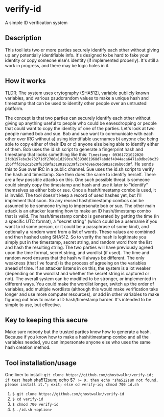 # verify-id
A simple ID verification system

## Description
This tool lets two or more parties securely identify each other without giving up any potentially identifiable info. It's designed to be hard to fake your identity or copy someone else's identity (if implemented properly). It's still a work in progress, and there may be logic holes in it.

## How it works
TLDR; The system uses crytography (SHA512), variable publicly known variables, and various psudorandom values to make a unique hash and timestamp that can be used to identify other people over an untrusted platform.

The concept is that two parties can securely identify each other without giving up anything useful to people who could be eavesdropping or people that could want to copy the identity of one of the parties. Let's look at two people named bob and sue. Bob and sue want to communicate with each other over IRC without a) using identifiable usernames b) anyone else being able to copy either of their IDs or c) anyone else being able to identify either of them. Bob uses the id.sh script to generate a fingerprint hash and timestamp that looks something like this: `Timestamp: 09361721022020 2fdb197ebe3e73271df2700e1d290ce78393d01968d7abddf4944aca6471a9dbe9bc391b5fffd362c2b20f83d9fa3180183239f2c47d8e6c0ed982ac86b0cd8f`. He sends this to Sue over IRC in a public channel. Sue uses the id.sh script to verify the hash and timestamp. Sue then does the same to identify herself.
 There are a few possible attacks on this. One such possible threat is someone could simply copy the timestamp and hash and use it later to "identify" themselves as either bob or sue. Once a hash/timestamp combo is used, it is invalid. The tool doesn't keep a record of used hashes yet, but I'll implement that soon. So any reused hash/timestamp combos can be assumed to be someone trying to impersonate bob or sue. The other main attack is an attacker learning how to make an ID hash/timestamp combo that is valid. The hash/timestamp combo is generated by getting the time (in a specific UTC format), a "secret string" (which could be a username if you want to id some person, or it could be a passphrase of some kind), and optionally a random word from a list of words. These values are combined and then hashed using SHA512. So to verify the hash is legitimate you simply put in the timestamp, secret string, and random word from the list and hash the resulting string. The two parties will have previously agreed upon the time format, secret string, and wordlist (if used). The time and random word ensures that the hash will always be different. The only weakness (that I've found) is the process of agreeing on the variables ahead of time. If an attacker listens in on this, the system is a lot weaker (depending on the wordlist and whether the secret string is captured or not).
 The overall system can be modified to be stronger, or implemented in different ways. You could make the wordlist longer, switch up the order of variables, add multiple wordlists (although this would make verification take longer and use more computer resources), or add in other variables to make figuring out how to make a ID hash/timestamp harder. It's intended to be simple to use, but effective.
 
 ## Key to keeping this secure
 Make sure nobody but the trusted parties know how to generate a hash. Because if you know how to make a hash/timestamp combo and all the variables needed, you can impersonate anyone else who uses the same hash creation method.
 
 ## Tool installation/usage
 One liner to install: `git clone https://github.com/ghostwalkr/verify-id; if test `hash sha512sum; echo $?` != 0; then echo "sha512sum not found. please install it."; exit; else cd verify-id; chmod 700 id.sh`
 1. `$ git clone https://github.com/ghostwalkr/verify-id`
 2. `$ cd verify-id`
 3. `$ chmod 700 verify-id`
 4. `$ ./id.sh <option>`
